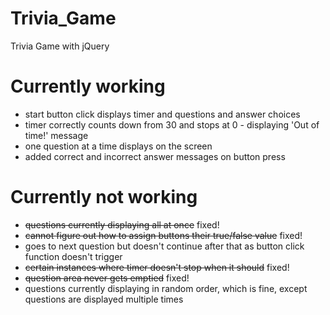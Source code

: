 # Trivia_Game
Trivia Game with jQuery

Currently working
=======================
- start button click displays timer and questions and answer choices
- timer correctly counts down from 30 and stops at 0 - displaying 'Out of time!' message
- one question at a time displays on the screen
- added correct and incorrect answer messages on button press

Currently not working
=======================
- ~~questions currently displaying all at once~~ fixed!
- ~~cannot figure out how to assign buttons their true/false value~~ fixed!
- goes to next question but doesn't continue after that as button click function doesn't trigger
- ~~certain instances where timer doesn't stop when it should~~ fixed!
- ~~question area never gets emptied~~ fixed!
- questions currently displaying in random order, which is fine, except questions are displayed multiple times